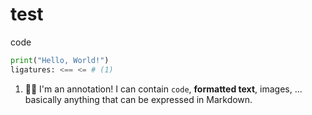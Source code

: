 # test

code

```py
print("Hello, World!")
ligatures: <== <= # (1)
```

1.  🙋‍♂️ I'm an annotation! I can contain `code`, __formatted
    text__, images, ... basically anything that can be expressed in Markdown.
